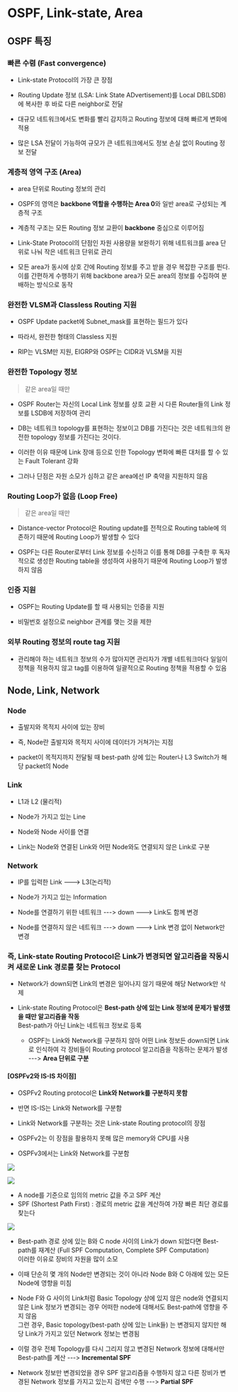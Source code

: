OSPF, Link-state, Area
===

OSPF 특징
---

### 빠른 수렴 (Fast convergence)

- Link-state Protocol의 가장 큰 장점
- Routing Update 정보 (LSA: Link State ADvertisement)를 Local DB(LSDB)에 복사한 후 바로 다른 neighbor로 전달

- 대규모 네트워크에서도 변화를 빨리 감지하고 Routing 정보에 대해 빠르게 변화에 적용
- 많은 LSA 전달이 가능하여 규모가 큰 네트워크에서도 정보 손실 없이 Routing 정보 전달

### 계층적 영역 구조 (Area)
- area 단위로 Routing 정보의 관리
- OSPF의 영역은 **backbone 역할을 수행하는 Area 0**와 일반 area로 구성되는 계층적 구조

- 계층적 구조는 모든 Routing 정보 교환이 **backbone** 중심으로 이루어짐
- Link-State Protocol의 단점인 자원 사용량을 보완하기 위해 네트워크를 area 단위로 나눠 작은 네트워크 단위로 관리
- 모든 area가 동시에 상호 간에 Routing 정보를 주고 받을 경우 복잡한 구조를 띈다.   
  이를 간편하게 수행하기 위해 backbone area가 모든 area의 정보를 수집하여 분배하는 방식으로 동작

### 완전한 VLSM과 Classless Routing 지원
- OSPF Update packet에 Subnet_mask를 표현하는 필드가 있다
- 따라서, 완전한 형태의 Classless 지원

- RIP는 VLSM만 지원, EIGRP와 OSPF는 CIDR과 VLSM을 지원

### 완전한 Topology 정보
> 같은 area일 때만

- OSPF Router는 자신의 Local Link 정보를 상호 교환 시 다른 Router들의 Link 정보를 LSDB에 저장하여 관리

- DB는 네트워크 topology를 표현하는 정보이고 DB를 가진다는 것은 네트워크의 완전한 topology 정보를 가진다는 것이다.

- 이러한 이유 때문에 Link 장애 등으로 인한 Topology 변화에 빠른 대처를 할 수 있는 Fault Tolerant 강화

- 그러나 단점은 자원 소모가 심하고 같은 area에선 IP 축약을 지원하지 않음


### Routing Loop가 없음 (Loop Free)
> 같은 area일 때만

- Distance-vector Protocol은 Routing update를 전적으로 Routing table에 의존하기 때문에  Routing Loop가 발생할 수 있다

- OSPF는 다른 Router로부터 Link 정보를 수신하고 이를 통해 DB를 구축한 후 독자적으로 생성한 Routing table을 생성하여 사용하기 때문에 Routing Loop가 발생하지 않음


### 인증 지원
- OSPF는 Routing Update를 할 때 사용되는 인증을 지원

- 비밀번호 설정으로 neighbor 관계를 맺는 것을 제한

### 외부 Routing 정보의 route tag 지원
- 관리해야 하는 네트워크 정보의 수가 많아지면 관리자가 개별 네트워크마다 일일이 정책을 적용하지 않고 tag를 이용하여 일괄적으로 Routing 정책을 적용할 수 있음



Node, Link, Network
---

### Node
- 출발지와 목적지 사이에 있는 장비

- 즉, Node란 출발지와 목적지 사이에 데이터가 거쳐가는 지점
- packet이 목적지까지 전달될 때 best-path 상에 있는 Router나 L3 Switch가 해당 packet의 Node


### Link
- L1과 L2 (물리적)
- Node가 가지고 있는 Line
- Node와 Node 사이를 연결

- Link는 Node와 연결된 Link와 어떤 Node와도 연결되지 않은 Link로 구분


### Network
- IP를 입력한 Link ---> L3(논리적)
- Node가 가지고 있는 Information

- Node를 연결하기 위한 네트워크 ---> down ---> Link도 함께 변경
- Node를 연결하지 않은 네트워크 ---> down ---> Link 변경 없이 Network만 변경

### 즉, Link-state Routing Protocol은 Link가 변경되면 알고리즘을 작동시켜 새로운 Link 경로를 찾는 Protocol
- Network가 down되면 Link의 변경은 일어나지 않기 때문에 해당 Network만 삭제
- Link-state Routing Protocol은 **Best-path 상에 있는 Link 정보에 문제가 발생했을 때만 알고리즘을 작동**   
  Best-path가 아닌 Link는 네트워크 정보로 등록

  - OSPF는 Link와 Network를 구분하지 않아 어떤 Link 정보든 down되면 Link로 인식하여 각 장비들이 Routing protocol 알고리즘을 작동하는 문제가 발생 ---> **Area 단위로 구분**

#### [OSPFv2와 IS-IS 차이점]
- OSPFv2 Routing protocol은 **Link와 Network를 구분하지 못함**

- 반면 IS-IS는 Link와 Network를 구분함
- Link와 Network를 구분하는 것은 Link-state Routing protocol의 장점
- OSPFv2는 이 장점을 활용하지 못해 많은 memory와 CPU를 사용
- OSPFv3에서는 Link와 Network를 구분함

![](images/2023-07-03-20-36-09.png)

![](images/2023-07-03-20-36-53.png)
- A node를 기준으로 임의의 metric 값을 주고 SPF 계산
- SPF (Shortest Path First) : 경로의 metric 값을 계산하여 가장 빠른 최단 경로를 찾는다


![](images/2023-07-03-20-38-55.png)

- Best-path 경로 상에 있는 B와 C node 사이의 Link가 down 되었다면 Best-path를 재계산 (Full SPF Computation, Complete SPF Computation)   
  이러한 이유로 장비의 자원을 많이 소모

- 이때 단순히 몇 개의 Node만 변경되는 것이 아니라 Node B와 C 아래에 있는 모든 Node에 영향을 미침

- Node F와 G 사이의 Link처럼 Basic Topology 상에 있지 않은 node와 연결되지 않은 Link 정보가 변경되는 경우 어떠한 node에 대해서도 Best-path에 영향을 주지 않음   
  그런 경우, Basic topology(best-path 상에 있는 Link들) 는 변경되지 않지만 해당 Link가 가지고 있던 Network 정보는 변경됨

- 이럴 경우 전체 Topology를 다시 그리지 않고 변경된 Network 정보에 대해서만 Best-path를 계산 ---> **Incremental SPF**

- Network 정보만 변경되었을 경우 SPF 알고리즘을 수행하지 않고 다른 장비가 변경된 Network 정보를 가지고 있는지 검색만 수행 ---> **Partial SPF**